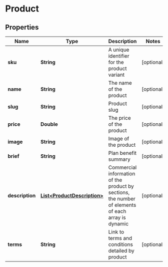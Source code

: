 

# Product

## Properties

Name | Type | Description | Notes
------------ | ------------- | ------------- | -------------
**sku** | **String** | A unique identifier for the product variant |  [optional]
**name** | **String** | The name of the product |  [optional]
**slug** | **String** | Product slug |  [optional]
**price** | **Double** | The price of the product |  [optional]
**image** | **String** | Image of the product |  [optional]
**brief** | **String** | Plan benefit summary |  [optional]
**description** | [**List&lt;ProductDescription&gt;**](ProductDescription.md) | Commercial information of the product by sections, the number of elements of each array is dynamic |  [optional]
**terms** | **String** | Link to terms and conditions detailed by product |  [optional]





